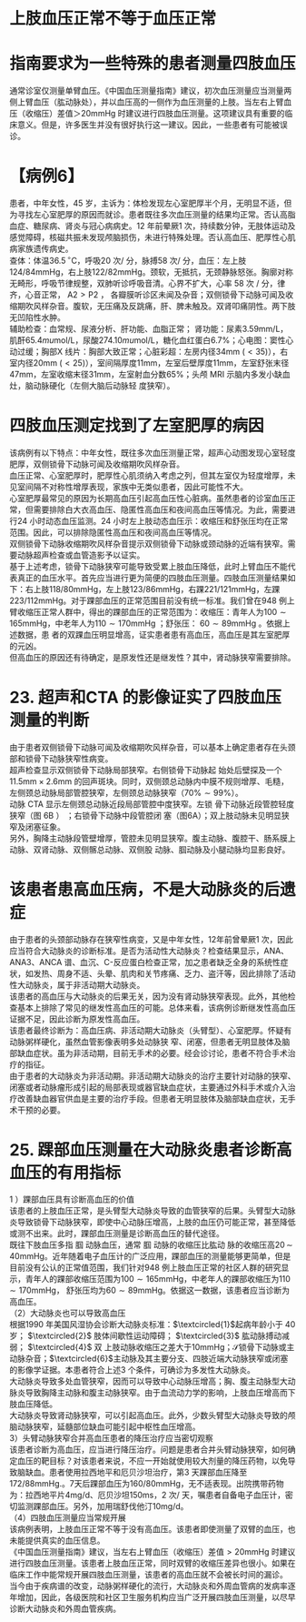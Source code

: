 # 上肢血压正常不等于血压正常  
#  指南要求为一些特殊的患者测量四肢血压  
通常诊室仅测量单臂血压。《中国血压测量指南》建议，初次血压测量应当测量两侧上臂血压（肱动脉处），并以血压高的一侧作为血压测量的上肢。当左右上臂血压（收缩压）差值＞$20\mathrm{mmHg}$ 时建议进行四肢血压测量。这项建议具有重要的临床意义。但是，许多医生并没有很好执行这一建议。因此，一些患者有可能被误诊。  
# 【病例6】  
患者，中年女性，45 岁，主诉为：体检发现左心室肥厚半个月，无明显不适，但为寻找左心室肥厚的原因而就诊。患者既往多次血压测量的结果均正常。否认高脂血症、糖尿病、肾炎与冠心病病史。12 年前晕厥1 次，持续数分钟，无肢体运动及感觉障碍，核磁共振未发现颅脑损伤，未进行特殊处理。否认高血压、肥厚性心肌病家族遗传病史。  
查体：体温$36.5\,^{\circ}\mathrm{C}$，呼吸20 次/ 分，脉搏58 次/ 分，血压：左上肢$124/84\mathrm{mmHg}$，右上肢$122/82\mathrm{mmHg}$。颈软，无抵抗，无颈静脉怒张。胸廓对称无畸形，呼吸节律规整，双肺听诊呼吸音清。心界不扩大，心率 58  次 /  分，律齐，心音正常， $\mathrm{A}2>\mathrm{P}2$ ， 各瓣膜听诊区未闻及杂音；双侧锁骨下动脉可闻及收缩期吹风样杂音。腹软，无压痛及反跳痛，肝、脾未触及。双肾叩痛阴性。两下肢无凹陷性水肿。  
辅助检查：血常规、尿液分析、肝功能、血脂正常； 肾功能：尿素$3.59\mathrm{mm}/\mathrm{L}$，肌酐$65.4mu\mathrm{mol}/\mathrm{L}$，尿酸$274.10mu\mathrm{mol}/\mathrm{L}$，糖化血红蛋白$6.7\%$；心电图：窦性心动过缓；胸部X 线片：胸部大致正常；心脏彩超：左房内径$34\mathrm{{mm}\ \left(<35\right)}$），右室内径$20\mathrm{mm}\ \left(<25\right)$），室间隔厚度$11\mathrm{mm}$，左室后壁厚度$11\mathrm{mm}$，左室舒张末径$47\mathrm{mm}$，左室收缩末径$31\mathrm{mm}$，左室射血分数$65\%$；头颅 MRI  示脑内多发小缺血灶，脑动脉硬化（左侧大脑后动脉轻 度狭窄）。  
#  四肢血压测定找到了左室肥厚的病因  
该病例有以下特点：中年女性，既往多次血压测量正常，超声心动图发现心室轻度肥厚，双侧锁骨下动脉可闻及收缩期吹风样杂音。  
血压正常、心室肥厚时，肥厚性心肌须纳入考虑之列，但其左室仅为轻度增厚，未见室间隔不对称性增厚表现，家族中无类似患者，因此可能性不大。  
心室肥厚最常见的原因为长期高血压引起高血压性心脏病。虽然患者的诊室血压正常，但需要排除白大衣高血压、隐匿性高血压和夜间高血压等情况。为此，需要进行24 小时动态血压监测。24 小时左上肢动态血压示：收缩压和舒张压均在正常范围。因此，可以排除隐匿性高血压和夜间高血压等情况。  
双侧锁骨下动脉收缩期吹风样杂音提示双侧锁骨下动脉或颈动脉的近端有狭窄。需要动脉超声检查或血管造影予以证实。  
基于上述考虑，锁骨下动脉狭窄可能导致受累上肢血压降低，此时上臂血压不能代表真正的血压水平。首先应当进行更为简便的四肢血压测量。四肢血压测量结果如下：右上肢$118/80\mathrm{mmHg}$，左上肢$123/86\mathrm{mmHg}$，右踝$221/121\mathrm{mmHg}$，左踝$223/112\mathrm{mmHg}$。对于踝部血压的正常范围目前没有统一标准。我们曾在948 例上臂收缩压正常人群中，得出的踝部血压的正常范围为：收缩压：青年人为$100\sim165\mathrm{mmHg}$，中老年人为$110\sim170\mathrm{mmHg}$ ；舒张压： $60\sim89\mathrm{mmHg}$ 。依据上述数据，患 者的双踝血压明显增高，证实患者患有高血压，高血压是其左室肥厚的元凶。  
但高血压的原因还有待确定，是原发性还是继发性？其中，肾动脉狭窄需要排除。  
# 23. 超声和CTA 的影像证实了四肢血压测量的判断  
由于患者双侧锁骨下动脉可闻及收缩期吹风样杂音，可以基本上确定患者存在头颈部和锁骨下动脉狭窄性病变。  
超声检查显示双侧锁骨下动脉局部狭窄。右侧锁骨下动脉起 始处后壁探及一个$11.5\mathrm{mm}\times2.6\mathrm{mm}$ 的回声斑块。同时，双侧颈总动脉内中膜不规则增厚、毛糙，左侧颈总动脉局部管腔狭窄，左侧颈总动脉狭窄（$70\%\sim99\%$）。  
动脉 CTA  显示左侧颈总动脉近段局部管腔中度狭窄。左锁 骨下动脉近段管腔轻度狭窄（图 6B ） ；右锁骨下动脉中段管腔闭 塞（图6A）；双上肢动脉未见明显狭窄及闭塞征象。  
另外，胸降主动脉段管壁增厚，管腔未见明显狭窄。腹主动脉、腹腔干、肠系膜上动脉、双肾动脉、双侧髂总动脉、双侧股 动脉、腘动脉及小腿动脉均显影良好。  
#  该患者患高血压病，不是大动脉炎的后遗症  
由于患者的头颈部动脉存在狭窄性病变，又是中年女性，12年前曾晕厥1 次，因此应当符合大动脉炎的诊断标准。是否为活动性大动脉炎？检查结果显示，ANA、ANA3、ANCA 谱、血沉、C-反应蛋白检查正常，加之患者缺乏全身的系统性症状，如发热、周身不适、头晕、肌肉和关节疼痛、乏力、盗汗等，因此排除了活动性大动脉炎，属于非活动期大动脉炎。  
该患者的高血压与大动脉炎的后果无关，因为没有肾动脉狭窄表现。此外，其他检查基本上排除了常见的继发性高血压的可能。总体来看，该病例诊断继发性高血压证据不足，因此诊断为原发性高血压。  
该患者最终诊断为：高血压病、非活动期大动脉炎（头臂型）、心室肥厚。怀疑有动脉粥样硬化，虽然血管影像表明多处动脉狭 窄、闭塞，但患者无明显肢体及脑部缺血症状。虽为非活动期，目前无手术的必要。经会诊讨论，患者不符合手术治疗的指征。  
由于患者的大动脉炎为非活动期。非活动期大动脉炎的治疗主要针对动脉的狭窄、闭塞或者动脉瘤形成引起的局部表现或器官缺血症状，主要通过外科手术或介入治疗改善缺血器官供血是主要的治疗手段。但患者无明显肢体及脑部缺血症状，无手术干预的必要。  
# 25. 踝部血压测量在大动脉炎患者诊断高血压的有用指标  
1 ）踝部血压具有诊断高血压的价值  
该患者的上肢血压正常，是头臂型大动脉炎导致的血管狭窄的后果。头臂型大动脉炎导致锁骨下动脉狭窄，即使中心动脉压增高，上肢的血压仍可能正常，甚至降低或测不出来。此时，踝部血压测量是诊断高血压的替代途径。  
既往下肢血压多指 腘 动脉血压，通常 腘 动脉的收缩压比肱动 脉的收缩压高$20\,{\sim}\,40\mathrm{mmHg}$。近年随着电子血压计的广泛应用，踝部血压的测量能够更简单，但是目前没有公认的正常值范围，我们针对948 例上肢血压正常的社区人群的研究显示，青年人的踝部收缩压范围为$100\sim165\mathrm{mmHg}$，中老年人的踝部收缩压为$110\sim170\mathrm{mmHg}$， 舒张压均为$60\sim89\mathrm{mmHg}$。依据这一数据，该患者应当诊断为高血压。  
（2）大动脉炎也可以导致高血压  
根据1990 年美国风湿协会诊断大动脉炎标准：$\textcircled{1}$起病年龄小于 40  岁； $\textcircled{2}$ 肢体间歇性运动障碍； $\textcircled{3}$ 肱动脉搏动减弱； $\textcircled{4}$ 双 上肢动脉收缩压之差大于$10\mathrm{mmHg}$；$\mathcal{S}$锁骨下动脉或主动脉杂音；$\textcircled{6}$主动脉及其主要分支、四肢近端大动脉狭窄或闭塞的影像学证据。本患者符合上述3 个条件，可确诊为多发性大动脉炎。  
大动脉炎导致多处血管狭窄，因而可以导致中心动脉压增高；胸、腹主动脉型大动脉炎导致胸降主动脉和腹主动脉狭窄。由于血流动力学的影响，上肢血压增高而下肢血压降低。  
大动脉炎导致肾动脉狭窄，可以引起高血压。此外，少数头臂型大动脉炎导致的颅脑动脉狭窄，延髓部位缺血可能引起中枢性血压增高。  
3）头臂动脉狭窄合并高血压患者的降压治疗应当密切观察  
该患者诊断为高血压，应当进行降压治疗。问题是患者合并头臂动脉狭窄，如何确定血压的靶目标？对该患者来说，不应一开始就使用较大剂量的降压药物，以免导致脑缺血。患者使用拉西地平和厄贝沙坦治疗，第3 天踝部血压降至$172/88\mathrm{mmHg}.$。7天后踝部血压为$160/80\mathrm{mmHg}$，无不适表现。出院携带药物为：拉西地平片$4\mathrm{m}\mathrm{g}/\mathrm{d}$、厄贝沙坦$150\mathrm{ms}$，2 次/ 天，嘱患者自备电子血压计，密切监测踝部血压。另外，加用瑞舒伐他汀$10\mathrm{mg/d}$。  
（4）四肢血压测量应当常规开展  
该病例表明，上肢血压正常不等于没有高血压。该患者即使测量了双臂的血压，也未能提供真实的血压信息。  
《中国血压测量指南》建议，当左右上臂血压（收缩压）差值$>20\mathrm{mmHg}$ 时建议进行四肢血压测量。该患者上肢血压正常，同时双臂的收缩压差异也很小。如果在临床工作中能常规开展四肢血压测量，该患者的高血压就不会被长时间的漏诊。  
当今由于疾病谱的改变，动脉粥样硬化的流行，大动脉炎和外周血管病的发病率逐年增加，因此，各级医院和社区卫生服务机构应当广泛开展四肢血压测量，以尽早诊断大动脉炎和外周血管疾病。  
